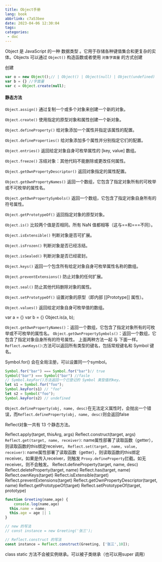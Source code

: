 ```yaml
---
title: Object手册
lang: book
abbrlink: c7a53bee
date: 2023-04-06 12:30:04
tags:
categories:
 - doc
---
```



Object 是 JavaScript 的一种 数据类型 。它用于存储各种键值集合和更复杂的实体。Objects 可以通过 `Object()` 构造函数或者使用 `对象字面量` 的方式创建
<!-- more -->

创建
```JavaScript
var o = new Object();// | Object() | Object(null) | Object(undefined)
var b = {} //字面量
var c = Object.create(null);
```

#### 静态方法
`Object.assign()`
通过复制一个或多个对象来创建一个新的对象。

`Object.create()`
使用指定的原型对象和属性创建一个新对象。

`Object.defineProperty()`
给对象添加一个属性并指定该属性的配置。

`Object.defineProperties()`
给对象添加多个属性并分别指定它们的配置。

`Object.entries()`
返回给定对象自身可枚举属性的 [key, value] 数组。

`Object.freeze()`
冻结对象：其他代码不能删除或更改任何属性。

`Object.getOwnPropertyDescriptor()`
返回对象指定的属性配置。

`Object.getOwnPropertyNames()`
返回一个数组，它包含了指定对象所有的可枚举或不可枚举的属性名。

`Object.getOwnPropertySymbols()`
返回一个数组，它包含了指定对象自身所有的符号属性。

`Object.getPrototypeOf()`
返回指定对象的原型对象。

`Object.is()`
比较两个值是否相同。所有 NaN 值都相等（这与==和===不同）。

`Object.isExtensible()`
判断对象是否可扩展。

`Object.isFrozen()`
判断对象是否已经冻结。

`Object.isSealed()`
判断对象是否已经密封。

`Object.keys()`
返回一个包含所有给定对象自身可枚举属性名称的数组。

`Object.preventExtensions()`
防止对象的任何扩展。

`Object.seal()`
防止其他代码删除对象的属性。

`Object.setPrototypeOf()`
设置对象的原型（即内部 [[Prototype]] 属性）。

`Object.values()`
返回给定对象自身可枚举值的数组。


var a = {}
var b = {}
Object.is(a, b);


`Object.getOwnPropertyNames()`：返回一个数组，它包含了指定对象所有的可枚举或不可枚举的属性名。
`Object.getOwnPropertySymbols()`：返回一个数组，它包含了指定对象自身所有的符号属性。
上面两种方法一起 与 下面一样。
`Reflect.ownKeys()`:方法可以返回所有类型的键名，包括常规键名和 Symbol 键名。 


Symbol.for() 会在全局注册，可以设置同一个symbol。
```js
Symbol.for("bar") === Symbol.for("bar")// true
Symbol("bar") === Symbol("bar") //fasle
// Symbol.keyFor()方法返回一个已登记的 Symbol 类型值的key。
let s1 = Symbol.for("foo");
Symbol.keyFor(s1) // "foo"
let s2 = Symbol("foo");
Symbol.keyFor(s2) // undefined

```

`Object.defineProperty(obj, name, desc)`在无法定义属性时，会抛出一个错误，而`Reflect.defineProperty(obj, name, desc)`则会返回false

Reflect对象一共有 13 个静态方法。

Reflect.apply(target, thisArg, args)
Reflect.construct(target, args)
`Reflect.get(target, name, receiver)`: name属性部署了读取函数（getter），则读取函数的this绑定receiver。
`Reflect.set(target, name, value, receiver)`: name属性部署了读取函数（getter），则读取函数的this绑定receiver。如果是传入receiver，则触发 `Proxy.defineProperty`拦截。如无receiver。则不会触发。
Reflect.defineProperty(target, name, desc)
Reflect.deleteProperty(target, name)
Reflect.has(target, name)
Reflect.ownKeys(target)
Reflect.isExtensible(target)
Reflect.preventExtensions(target)
Reflect.getOwnPropertyDescriptor(target, name)
Reflect.getPrototypeOf(target)
Reflect.setPrototypeOf(target, prototype)

```js
function Greeting(name,age) {
    console.log(name,age)
  this.name = name;
  this.age = age || 1
}

// new 的写法
// const instance = new Greeting('张三');

// Reflect.construct 的写法
const instance = Reflect.construct(Greeting, ['张三',10]);
```

class static 方法不会被实例继承。可以被子类继承（也可以用super 调用）




